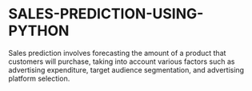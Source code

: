 # SALES-PREDICTION-USING-PYTHON
Sales prediction involves forecasting the amount of a product that customers will purchase, taking into account various factors such as advertising expenditure, target audience segmentation, and advertising platform selection.
